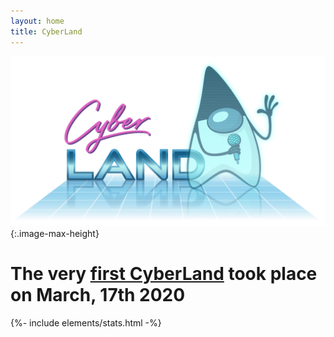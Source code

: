 ```yaml
---
layout: home
title: CyberLand
---
```


![cyberland](/assets/logo/cyberland_light_bg.png){:.image-max-height}

<h1 class="centered-headline">The very <a href="/2020">first CyberLand</a> took place on March, 17th 2020</h1>

<div>
{%- include elements/stats.html -%}
</div>
